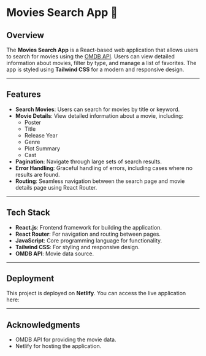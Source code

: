 # Movies Search App 🎥

## Overview

The **Movies Search App** is a React-based web application that allows users to search for movies using the [OMDB API](https://www.omdbapi.com/). Users can view detailed information about movies, filter by type, and manage a list of favorites. The app is styled using **Tailwind CSS** for a modern and responsive design.

---

## Features

- **Search Movies**: Users can search for movies by title or keyword.
- **Movie Details**: View detailed information about a movie, including:
  - Poster
  - Title
  - Release Year
  - Genre
  - Plot Summary
  - Cast
- **Pagination**: Navigate through large sets of search results.
- **Error Handling**: Graceful handling of errors, including cases where no results are found.
- **Routing**: Seamless navigation between the search page and movie details page using React Router.

---

## Tech Stack

- **React.js**: Frontend framework for building the application.
- **React Router**: For navigation and routing between pages.
- **JavaScript**: Core programming language for functionality.
- **Tailwind CSS**: For styling and responsive design.
- **OMDB API**: Movie data source.

---

## Deployment
This project is deployed on **Netlify**. You can access the live application here: 

---

## Acknowledgments
- OMDB API for providing the movie data.
- Netlify for hosting the application.
